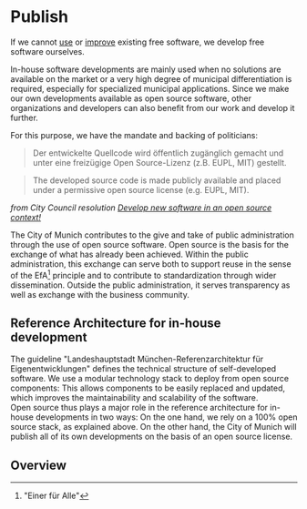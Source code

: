 <script setup>
import TagTile from ".vitepress/components/TagTile.vue";
import TagFilter from ".vitepress/components/TagFilter.vue";
import { ref } from 'vue';

const selectedFilters = ref([]);
const availableTags = ref(['eigenentwicklung', 'kooperation']);
</script>

# Publish

If we cannot [use](./use.html) or [improve](./contribute.html) existing free software, we develop free software ourselves.

In-house software developments are mainly used when no solutions are available on the market or a very high degree of municipal differentiation is required, especially for specialized municipal applications.
Since we make our own developments available as open source software, other organizations and developers can also benefit from our work and develop it further.

For this purpose, we have the mandate and backing of politicians:

>Der entwickelte Quellcode wird öffentlich zugänglich gemacht und unter eine freizügige Open Source-Lizenz (z.B. EUPL, MIT) gestellt.

> The developed source code is made publicly available and placed under a permissive open source license (e.g. EUPL, MIT).

_from City Council resolution [Develop new software in an open source context!](https://risi.muenchen.de/risi/antrag/detail/6289779)_

The City of Munich contributes to the give and take of public administration through the use of open source software.
Open source is the basis for the exchange of what has already been achieved.
Within the public administration, this exchange can serve both to support reuse in the sense of the EfA[^1] principle and to contribute to standardization through wider dissemination.
Outside the public administration, it serves transparency as well as exchange with the business community.

## Reference Architecture for in-house development

The guideline "Landeshauptstadt München-Referenzarchitektur für Eigenentwicklungen" defines the technical structure of self-developed software.
We use a modular technology stack to deploy from open source components:
This allows components to be easily replaced and updated, which improves the maintainability and scalability of the software.  
Open source thus plays a major role in the reference architecture for in-house developments in two ways:
On the one hand, we rely on a 100% open source stack, as explained above.
On the other hand, the City of Munich will publish all of its own developments on the basis of an open source license.


## Overview

<ClientOnly>

<TagFilter
  v-model="selectedFilters"
  :available-tags="availableTags"
/>

<TagTile 
  :filter="selectedFilters"
  :available-tags="availableTags"
  show-tags
  show-excerpt
/>

</ClientOnly>

[^1]: "Einer für Alle"
